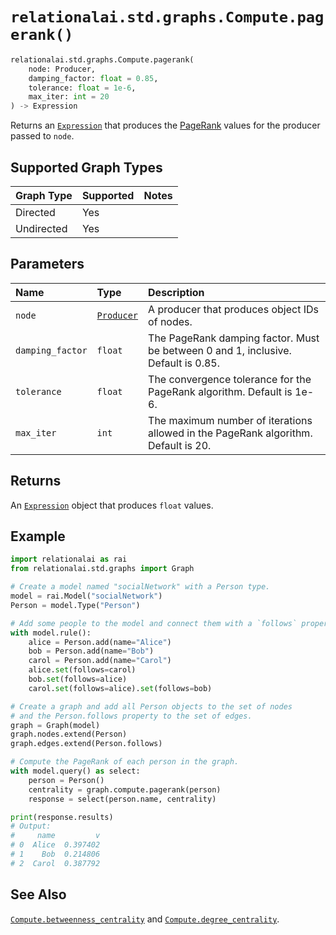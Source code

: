 # `relationalai.std.graphs.Compute.pagerank()`

```python
relationalai.std.graphs.Compute.pagerank(
    node: Producer,
    damping_factor: float = 0.85,
    tolerance: float = 1e-6,
    max_iter: int = 20
) -> Expression
```

Returns an [`Expression`](../../../Expression.md) that produces the
[PageRank](https://en.wikipedia.org/wiki/PageRank) values for the producer passed to `node`.

## Supported Graph Types

| Graph Type | Supported | Notes |
| :--- | :--- | :------ |
| Directed | Yes |   |
| Undirected | Yes |   |

## Parameters

| Name | Type | Description |
| :--- | :--- | :------ |
| `node` | [`Producer`](../../../Producer/README.md) | A producer that produces object IDs of nodes. |
| `damping_factor` | `float` | The PageRank damping factor. Must be between 0 and 1, inclusive. Default is 0.85. |
| `tolerance` | `float` | The convergence tolerance for the PageRank algorithm. Default is 1e-6. |
| `max_iter` | `int` | The maximum number of iterations allowed in the PageRank algorithm. Default is 20. |

## Returns

An [`Expression`](../../../Expression.md) object that produces `float` values.

## Example

```python
import relationalai as rai
from relationalai.std.graphs import Graph

# Create a model named "socialNetwork" with a Person type.
model = rai.Model("socialNetwork")
Person = model.Type("Person")

# Add some people to the model and connect them with a `follows` property.
with model.rule():
    alice = Person.add(name="Alice")
    bob = Person.add(name="Bob")
    carol = Person.add(name="Carol")
    alice.set(follows=carol)
    bob.set(follows=alice)
    carol.set(follows=alice).set(follows=bob)

# Create a graph and add all Person objects to the set of nodes
# and the Person.follows property to the set of edges.
graph = Graph(model)
graph.nodes.extend(Person)
graph.edges.extend(Person.follows)

# Compute the PageRank of each person in the graph.
with model.query() as select:
    person = Person()
    centrality = graph.compute.pagerank(person)
    response = select(person.name, centrality)

print(response.results)
# Output:
#     name         v
# 0  Alice  0.397402
# 1    Bob  0.214806
# 2  Carol  0.387792
```

## See Also

[`Compute.betweenness_centrality`](./betweenness_centrality.md)
and [`Compute.degree_centrality`](./degree_centrality.md).
